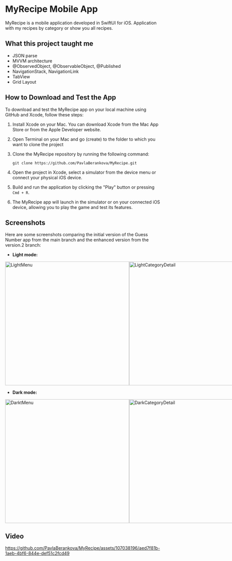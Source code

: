 # MyRecipe Mobile App

MyRecipe is a mobile application developed in SwiftUI for iOS. Application with my recipes by category or show you all recipes.

## What this project taught me

 - JSON parse
 - MVVM architecture
 - @ObservedObject, @ObservableObject, @Published
 - NavigationStack, NavigationLink
 - TabView
 - Grid Layout


## How to Download and Test the App

To download and test the MyRecipe app on your local machine using GitHub and Xcode, follow these steps:

1. Install Xcode on your Mac. You can download Xcode from the Mac App Store or from the Apple Developer website.

2. Open Terminal on your Mac and go (create) to the folder to which you want to clone the project

3. Clone the MyRecipe repository by running the following command:
   ```
   git clone https://github.com/PavlaBerankova/MyRecipe.git
   ```

4. Open the project in Xcode, select a simulator from the device menu or connect your physical iOS device.

5. Build and run the application by clicking the "Play" button or pressing `Cmd + R`.

6. The MyRecipe app will launch in the simulator or on your connected iOS device, allowing you to play the game and test its features.



## Screenshots

Here are some screenshots comparing the initial version of the Guess Number app from the main branch and the enhanced version from the version.2 branch:


- **Light mode:**

<div style="display: flex;">
  <img src="https://github.com/PavlaBerankova/MyRecipe/assets/107038196/5042bf45-a419-4c14-a00e-2410ef5b170b" alt="LightMenu" width="400" />
  <img src="https://github.com/PavlaBerankova/MyRecipe/assets/107038196/faad1a3e-fa13-4d29-881d-94aecff8a503" alt="LightCategoryDetail" width="400" />
  <img src="https://github.com/PavlaBerankova/MyRecipe/assets/107038196/1ac3832e-4037-4f4e-bd6c-9fc9f3738f93" alt="LightRecipeDetail" width="400" />
  <img src="https://github.com/PavlaBerankova/MyRecipe/assets/107038196/20b08f72-8dd4-4dd0-abd7-6a460b39b469" alt="LightAllRecipes" width="400" />
</div>


- **Dark mode:**

<div style="display: flex;">
  <img src="https://github.com/PavlaBerankova/MyRecipe/assets/107038196/e082ef49-db81-4192-92b1-91d1b3700a5d" alt="DarktMenu" width="400" />
  <img src="https://github.com/PavlaBerankova/MyRecipe/assets/107038196/60c8cbaf-8527-4e45-aae9-65953e04316b" alt="DarkCategoryDetail" width="400" />
  <img src="https://github.com/PavlaBerankova/MyRecipe/assets/107038196/c2321ae5-dcb5-4bfb-9cc1-197d37959a18" alt="DarkRecipeDetail" width="400" />
  <img src="https://github.com/PavlaBerankova/MyRecipe/assets/107038196/053e06ad-c8c6-489d-9103-30f4e9273d03" alt="DarkAllRecipes" width="400" />
</div>


## Video

https://github.com/PavlaBerankova/MyRecipe/assets/107038196/aed7f81b-1aeb-4bf6-844e-def51c2fcd49





